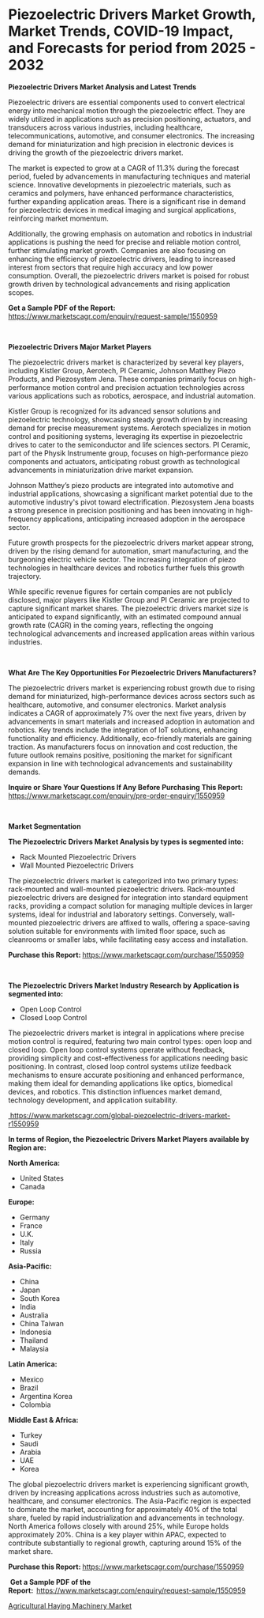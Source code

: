<p><h1>Piezoelectric Drivers Market Growth, Market Trends, COVID-19 Impact, and Forecasts for period from 2025 - 2032</h1></p><p><strong>Piezoelectric Drivers Market Analysis and Latest Trends</strong></p>
<p><p>Piezoelectric drivers are essential components used to convert electrical energy into mechanical motion through the piezoelectric effect. They are widely utilized in applications such as precision positioning, actuators, and transducers across various industries, including healthcare, telecommunications, automotive, and consumer electronics. The increasing demand for miniaturization and high precision in electronic devices is driving the growth of the piezoelectric drivers market.</p><p>The market is expected to grow at a CAGR of 11.3% during the forecast period, fueled by advancements in manufacturing techniques and material science. Innovative developments in piezoelectric materials, such as ceramics and polymers, have enhanced performance characteristics, further expanding application areas. There is a significant rise in demand for piezoelectric devices in medical imaging and surgical applications, reinforcing market momentum. </p><p>Additionally, the growing emphasis on automation and robotics in industrial applications is pushing the need for precise and reliable motion control, further stimulating market growth. Companies are also focusing on enhancing the efficiency of piezoelectric drivers, leading to increased interest from sectors that require high accuracy and low power consumption. Overall, the piezoelectric drivers market is poised for robust growth driven by technological advancements and rising application scopes.</p></p>
<p><strong>Get a Sample PDF of the Report:&nbsp;</strong> <a href="https://www.marketscagr.com/enquiry/request-sample/1550959?utm_campaign=2603&utm_medium=2&utm_source=Github&utm_content=ia&utm_term=28022025&utm_id=piezoelectric-drivers">https://www.marketscagr.com/enquiry/request-sample/1550959</a></p>
<p>&nbsp;</p>
<p><strong>Piezoelectric Drivers Major Market Players</strong></p>
<p><p>The piezoelectric drivers market is characterized by several key players, including Kistler Group, Aerotech, PI Ceramic, Johnson Matthey Piezo Products, and Piezosystem Jena. These companies primarily focus on high-performance motion control and precision actuation technologies across various applications such as robotics, aerospace, and industrial automation.</p><p>Kistler Group is recognized for its advanced sensor solutions and piezoelectric technology, showcasing steady growth driven by increasing demand for precise measurement systems. Aerotech specializes in motion control and positioning systems, leveraging its expertise in piezoelectric drives to cater to the semiconductor and life sciences sectors. PI Ceramic, part of the Physik Instrumente group, focuses on high-performance piezo components and actuators, anticipating robust growth as technological advancements in miniaturization drive market expansion.</p><p>Johnson Matthey’s piezo products are integrated into automotive and industrial applications, showcasing a significant market potential due to the automotive industry's pivot toward electrification. Piezosystem Jena boasts a strong presence in precision positioning and has been innovating in high-frequency applications, anticipating increased adoption in the aerospace sector.</p><p>Future growth prospects for the piezoelectric drivers market appear strong, driven by the rising demand for automation, smart manufacturing, and the burgeoning electric vehicle sector. The increasing integration of piezo technologies in healthcare devices and robotics further fuels this growth trajectory.</p><p>While specific revenue figures for certain companies are not publicly disclosed, major players like Kistler Group and PI Ceramic are projected to capture significant market shares. The piezoelectric drivers market size is anticipated to expand significantly, with an estimated compound annual growth rate (CAGR) in the coming years, reflecting the ongoing technological advancements and increased application areas within various industries.</p></p>
<p>&nbsp;</p>
<p><strong>What Are The Key Opportunities For Piezoelectric Drivers Manufacturers?</strong></p>
<p><p>The piezoelectric drivers market is experiencing robust growth due to rising demand for miniaturized, high-performance devices across sectors such as healthcare, automotive, and consumer electronics. Market analysis indicates a CAGR of approximately 7% over the next five years, driven by advancements in smart materials and increased adoption in automation and robotics. Key trends include the integration of IoT solutions, enhancing functionality and efficiency. Additionally, eco-friendly materials are gaining traction. As manufacturers focus on innovation and cost reduction, the future outlook remains positive, positioning the market for significant expansion in line with technological advancements and sustainability demands.</p></p>
<p><strong>Inquire or Share Your Questions If Any Before Purchasing This Report:</strong> <a href="https://www.marketscagr.com/enquiry/pre-order-enquiry/1550959?utm_campaign=2603&utm_medium=2&utm_source=Github&utm_content=ia&utm_term=28022025&utm_id=piezoelectric-drivers">https://www.marketscagr.com/enquiry/pre-order-enquiry/1550959</a></p>
<p>&nbsp;</p>
<p><strong>Market Segmentation</strong></p>
<p><strong>The Piezoelectric Drivers Market Analysis by types is segmented into:</strong></p>
<p><ul><li>Rack Mounted Piezoelectric Drivers</li><li>Wall Mounted Piezoelectric Drivers</li></ul></p>
<p><p>The piezoelectric drivers market is categorized into two primary types: rack-mounted and wall-mounted piezoelectric drivers. Rack-mounted piezoelectric drivers are designed for integration into standard equipment racks, providing a compact solution for managing multiple devices in larger systems, ideal for industrial and laboratory settings. Conversely, wall-mounted piezoelectric drivers are affixed to walls, offering a space-saving solution suitable for environments with limited floor space, such as cleanrooms or smaller labs, while facilitating easy access and installation.</p></p>
<p><strong>Purchase this Report:&nbsp;</strong><a href="https://www.marketscagr.com/purchase/1550959?utm_campaign=2603&utm_medium=2&utm_source=Github&utm_content=ia&utm_term=28022025&utm_id=piezoelectric-drivers">https://www.marketscagr.com/purchase/1550959</a></p>
<p>&nbsp;</p>
<p><strong>The Piezoelectric Drivers Market Industry Research by Application is segmented into:</strong></p>
<p><ul><li>Open Loop Control</li><li>Closed Loop Control</li></ul></p>
<p><p>The piezoelectric drivers market is integral in applications where precise motion control is required, featuring two main control types: open loop and closed loop. Open loop control systems operate without feedback, providing simplicity and cost-effectiveness for applications needing basic positioning. In contrast, closed loop control systems utilize feedback mechanisms to ensure accurate positioning and enhanced performance, making them ideal for demanding applications like optics, biomedical devices, and robotics. This distinction influences market demand, technology development, and application suitability.</p></p>
<p><a href="https://www.marketscagr.com/global-piezoelectric-drivers-market-r1550959?utm_campaign=2603&utm_medium=2&utm_source=Github&utm_content=ia&utm_term=28022025&utm_id=piezoelectric-drivers">&nbsp;https://www.marketscagr.com/global-piezoelectric-drivers-market-r1550959</a></p>
<p><strong>In terms of Region, the Piezoelectric Drivers Market Players available by Region are:</strong></p>
<p>
    <p> <strong> North America: </strong>
        <ul>
            <li>United States</li>
            <li>Canada</li>
        </ul>
        </p> 
    <p> <strong> Europe: </strong>
        <ul>
            <li>Germany</li>
            <li>France</li>
            <li>U.K.</li>
            <li>Italy</li>
            <li>Russia</li>
        </ul>
        </p> 
    <p> <strong> Asia-Pacific: </strong>
        <ul>
            <li>China</li>
            <li>Japan</li>
            <li>South Korea</li>
            <li>India</li>
            <li>Australia</li>
            <li>China Taiwan</li>
            <li>Indonesia</li>
            <li>Thailand</li>
            <li>Malaysia</li>
        </ul>
        </p> 
    <p> <strong> Latin America: </strong>
        <ul>
            <li>Mexico</li>
            <li>Brazil</li>
            <li>Argentina Korea</li>
            <li>Colombia</li>
        </ul>
        </p> 
    <p> <strong> Middle East & Africa: </strong>
        <ul>
            <li>Turkey</li>
            <li>Saudi</li>
            <li>Arabia</li>
            <li>UAE</li>
            <li>Korea</li>
        </ul>
    </p>
    </p>
<p><p>The global piezoelectric drivers market is experiencing significant growth, driven by increasing applications across industries such as automotive, healthcare, and consumer electronics. The Asia-Pacific region is expected to dominate the market, accounting for approximately 40% of the total share, fueled by rapid industrialization and advancements in technology. North America follows closely with around 25%, while Europe holds approximately 20%. China is a key player within APAC, expected to contribute substantially to regional growth, capturing around 15% of the market share.</p></p>
<p><strong>Purchase this Report: </strong><a href="https://www.marketscagr.com/purchase/1550959?utm_campaign=2603&utm_medium=2&utm_source=Github&utm_content=ia&utm_term=28022025&utm_id=piezoelectric-drivers">https://www.marketscagr.com/purchase/1550959</a></p>
<p>&nbsp;<strong>Get a Sample PDF of the Report:&nbsp;&nbsp;</strong><a href="https://www.marketscagr.com/enquiry/request-sample/1550959?utm_campaign=2603&utm_medium=2&utm_source=Github&utm_content=ia&utm_term=28022025&utm_id=piezoelectric-drivers">https://www.marketscagr.com/enquiry/request-sample/1550959</a></p>
<p><strong></strong></p>
<p><p><a href="https://github.com/dushornerfe/Market-Research-Report-List-1/blob/main/agricultural-haying-machinery-market.md?utm_campaign=2603&utm_medium=2&utm_source=Github&utm_content=ia&utm_term=28022025&utm_id=piezoelectric-drivers">Agricultural Haying Machinery Market</a></p></p>